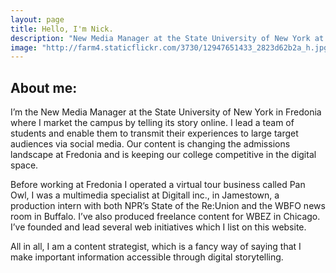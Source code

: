 ```yaml
---
layout: page
title: Hello, I'm Nick.
description: "New Media Manager at the State University of New York at Fredonia and a freelance web maker. I use digital storytelling to make important information accessible."
image: "http://farm4.staticflickr.com/3730/12947651433_2823d62b2a_h.jpg"
---
```

## About me:
I’m the New Media Manager at the State University of New York in Fredonia where I market the campus by telling its story online. I lead a team of students and enable them to transmit their experiences to large target audiences via social media. Our content is changing the admissions landscape at Fredonia and is keeping our college competitive in the digital space.

Before working at Fredonia I operated a virtual tour business called Pan Owl, I was a multimedia specialist at Digitall inc., in Jamestown, a production intern with both NPR’s State of the Re:Union and the WBFO news room in Buffalo. I’ve also produced freelance content for WBEZ in Chicago. I’ve founded and lead several web initiatives which I list on this website. 

All in all, I am a content strategist, which is a fancy way of saying that I  make important information accessible through digital storytelling.